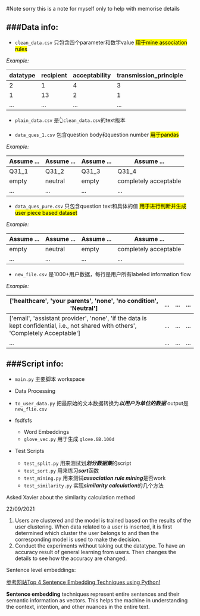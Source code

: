 #Note  sorry this is a note for myself only to help with memorise details

###Data info:
---

+ `clean_data.csv` 只包含四个parameter和数字value  <mark>用于mine association rules</mark>  

*Example:*

| datatype| recipient| acceptability | transmission_principle|
| ----------- | ----------- |-----------|-----------|
| 2       | 1    | 4  | 3   |
| 1       | 13 |  2|  1|
| ...     | ...  |  ... |  ... |

+ `plain_data.csv` 是👆`clean_data.csv`的text版本

+ `data_ques_1.csv` 包含question body和question number  <mark>用于pandas</mark>

*Example:*

| Assume ...| Assume ...| Assume ... | Assume ...|
| ----------- | ----------- |-----------|-----------|
| Q31_1     | Q31_2  | Q31_3  | Q31_4   |
| empty     | neutral |  empty |  completely acceptable|
| ...     | ...  |  ... |  ... |

+ `data_ques_pure.csv` 只包含question text和具体的值 <mark>用于进行判断并生成user piece based dataset</mark>


*Example:*

| Assume ...| Assume ...| Assume ... | Assume ...|
| ----------- | ----------- |-----------|-----------|
| empty     | neutral |  empty |  completely acceptable|
| ...     | ...  |  ... |  ... |

+ `new_file.csv` 是1000+用户数据，每行是用户所有labeled information flow

*Example:*

| ['healthcare', 'your parents', 'none', 'no condition', 'Neutral']| ...| ... |  ...|
| ----------- | ----------- |-----------|-----------|
| ['email', 'assistant provider', 'none', 'if the data is kept confidential, i.e., not shared with others', 'Completely Acceptable']   | ...|  ... |  ...|
| ...     | ...  |  ... |  ... |


###Script info:
---

+ `main.py` 主要脚本 workspace


+ Data Processing

 * `to_user_data.py` 把最原始的文本数据转换为***以用户为单位的数据*** output是 `new_flie.csv`
 * fsdfsfs


	+ Word Embeddings

	* `glove_vec.py` 用于生成 `glove.6B.100d`

+ Test Scripts

	* `test_split.py` 用来测试划***划分数据集***的script
	*  `test_sort.py` 用来练习***sort***函数
	*  `test_mining.py` 用来测试***association rule mining***是否work
	*  `test_similarity.py` 实现***similarity calculation***的几个方法



Asked Xavier about the similarity calculation method


22/09/2021

1. Users are clustered and the model is trained based on the results of the user clustering. When data related to a user is inserted, it is first determined which cluster the user belongs to and then the corresponding model is used to make the decision.
2. Conduct the experiments without taking out the datatype. To have an accuracy result of general learning from users. Then changes the details to see how the accuracy are changed. 


Sentence level embeddings: 

[参考网站Top 4 Sentence Embedding Techniques using Python!](https://www.analyticsvidhya.com/blog/2020/08/top-4-sentence-embedding-techniques-using-python/)

**Sentence embedding** techniques represent entire sentences and their semantic information as vectors. This helps the machine in understanding the context, intention, and other nuances in the entire text.
